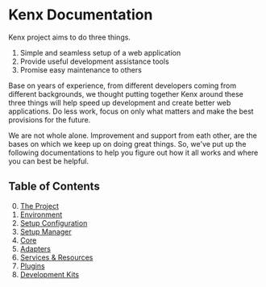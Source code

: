 # Kenx Documentation

Kenx project aims to do three things.

1. Simple and seamless setup of a web application
2. Provide useful development assistance tools
3. Promise easy maintenance to others

Base on years of experience, from different developers coming from different backgrounds, we thought putting together Kenx around these three things will help speed up development and create better web applications. Do less work, focus on only what matters and make the best provisions for the future.

We are not whole alone. Improvement and support from eath other, are the bases on which we keep up on doing great things. So, we've put up the following documentations to help you figure out how it all works and where you can best be helpful.

## Table of Contents

0. [The Project](./project/index.md)
0. [Environment](./environment/index.md)
0. [Setup Configuration](./configuration/index.md)
0. [Setup Manager](./setup/index.md)
0. [Core](./core/index.md)
0. [Adapters](./adapters/index.md)
0. [Services & Resources](./services-and-resources/index.md)
0. [Plugins](./plugins/index.md)
0. [Development Kits](./dev-kit/index.md)